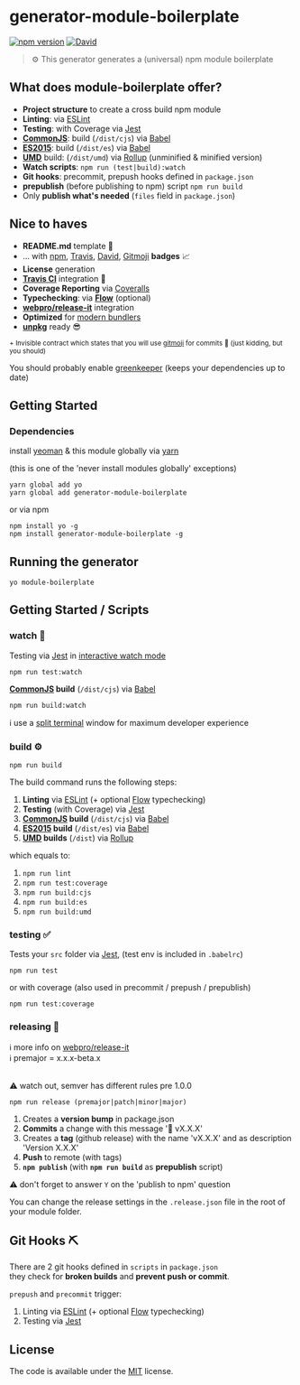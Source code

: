 # generator-module-boilerplate

[![npm version](https://badge.fury.io/js/generator-module-boilerplate.svg)](https://badge.fury.io/js/generator-module-boilerplate)
[![David](https://img.shields.io/david/duivvv/generator-module-boilerplate.svg?style=flat-square)](https://david-dm.org/duivvv/generator-module-boilerplate)

> ⚙️ This generator generates a (universal) npm module boilerplate

## What does module-boilerplate offer?

- **Project structure** to create a cross build npm module
- **Linting**: via [ESLint](http://eslint.org/)
- **Testing**: with Coverage via [Jest](https://facebook.github.io/jest/)
- **[CommonJS](http://webpack.github.io/docs/commonjs.html)**: build (`/dist/cjs`)  via [Babel](https://babeljs.io/)
- **[ES2015](http://www.2ality.com/2014/09/es6-modules-final.html)**: build (`/dist/es`) via [Babel](https://babeljs.io/)
- **[UMD](https://github.com/umdjs/umd)** build: (`/dist/umd`) via [Rollup](http://rollupjs.org/) (unminified & minified version)
- **Watch scripts**: `npm run (test|build):watch`
- **Git hooks**: precommit, prepush hooks defined in `package.json`
- **prepublish** (before publishing to npm) script `npm run build`
- Only **publish what's needed** (`files` field in `package.json`)

## Nice to haves

- **README.md** template :memo:
- ... with [npm](https://www.npmjs.com/), [Travis](https://travis-ci.org/), [David](https://david-dm.org/), [Gitmoji](https://gitmoji.carloscuesta.me/) **badges** :chart_with_upwards_trend:
- **License** generation
- **[Travis CI](https://travis-ci.org/)** integration :construction_worker:
- **Coverage Reporting** via [Coveralls](https://coveralls.io/)
- **Typechecking**: via **[Flow](https://flowtype.org/)** (optional)
- **[webpro/release-it](https://github.com/webpro/release-it)** integration
- **Optimized** for [modern bundlers](https://github.com/rollup/rollup/wiki/jsnext:main)
- **[unpkg](https://unpkg.com/)** ready 😎


<small>+ Invisible contract which states that you will use [gitmoji](https://gitmoji.carloscuesta.me/) for commits 🤘 (just kidding, but you should)</small>

You should probably enable [greenkeeper](https://greenkeeper.io/) (keeps your dependencies up to date)

## Getting Started

### Dependencies

install [yeoman](http://yeoman.io) & this module globally via [yarn](https://github.com/yarnpkg/yarn)

(this is one of the 'never install modules globally' exceptions)

```console
yarn global add yo
yarn global add generator-module-boilerplate
```

or via npm

```console
npm install yo -g
npm install generator-module-boilerplate -g
```

## Running the generator


```console
yo module-boilerplate
```

## Getting Started / Scripts

### watch 👀

Testing via [Jest](https://facebook.github.io/jest/) in [interactive watch mode](https://egghead.io/lessons/javascript-use-jest-s-interactive-watch-mode)

```console
npm run test:watch
```

**[CommonJS](http://webpack.github.io/docs/commonjs.html) build** (`/dist/cjs`) via [Babel](https://babeljs.io/)

```console
npm run build:watch

```

ℹ️ use a [split terminal](https://hyper.is/) window for maximum developer experience

### build ⚙️

```console
npm run build
```
The build command runs the following steps:

1. **Linting** via [ESLint](http://eslint.org/) (+ optional [Flow](https://flowtype.org/) typechecking)
3. **Testing** (with Coverage) via [Jest](https://facebook.github.io/jest/)
4. **[CommonJS](http://webpack.github.io/docs/commonjs.html) build** (`/dist/cjs`)  via [Babel](https://babeljs.io/)
5. **[ES2015](http://www.2ality.com/2014/09/es6-modules-final.html) build** (`/dist/es`) via [Babel](https://babeljs.io/)
6. **[UMD](https://github.com/umdjs/umd) builds** (`/dist`) via [Rollup](http://rollupjs.org/)

which equals to:

1. `npm run lint`
3. `npm run test:coverage`
2. `npm run build:cjs`
4. `npm run build:es`
5. `npm run build:umd`


### testing :white_check_mark:

Tests your `src` folder via [Jest](https://facebook.github.io/jest/), (test env is included in `.babelrc`)

```console
npm run test
```

or with coverage (also used in precommit / prepush / prepublish)

```console
npm run test:coverage
```

### releasing 🔖


ℹ️ more info on [webpro/release-it](https://github.com/webpro/release-it)
<br/> ℹ️ premajor = x.x.x-beta.x

<br/>⚠️ watch out, semver has different rules pre 1.0.0

```console
npm run release (premajor|patch|minor|major)
```

1. Creates a **version bump** in package.json
2. **Commits** a change with this message '🔖 vX.X.X'
3. Creates a **tag** (github release) with the name 'vX.X.X' and as description 'Version X.X.X'
4. **Push** to remote (with tags)
5. **`npm publish`** (with **`npm run build`** as **prepublish** script)

⚠️ don't forget to answer `Y` on the 'publish to npm' question

You can change the release settings in the `.release.json` file in the root of your module folder.

## Git Hooks ⛏

There are 2 git hooks defined in `scripts` in `package.json`
<br/>they check for **broken builds** and **prevent push or commit**.

`prepush` and `precommit` trigger:

1. Linting via [ESLint](http://eslint.org/) (+ optional [Flow](https://flowtype.org/) typechecking)
2. Testing via [Jest](https://facebook.github.io/jest/)


## License

The code is available under the [MIT](LICENSE) license.
